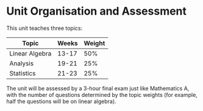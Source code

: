 # Unit Organisation and Assessment

This unit teaches three topics:

| Topic | Weeks | Weight |
|-------|-------|--------|
| Linear Algebra | 13-17 | 50% |
| Analysis | 19-21 | 25% |
| Statistics | 21-23 | 25% |

The unit will be assessed by a 3-hour final exam just like Mathematics A, with the number of questions determined by the topic weights (for example, half the questions will be on linear algebra).

<!--
We do not yet have a final answer on how the summer assessment period will run, but it is possible that exams will return to being held in person in Bristol, in which case all students must have returned to Bristol before the start of the exam period (including any quarantine).

According to the [university website](https://www.bristol.ac.uk/students/your-studies/study-2021/your-course/online-study/), the latest date by which all students must have arrived in Bristol is 6 April 2022, well before the start of the summer exams on 16 May.
-->
